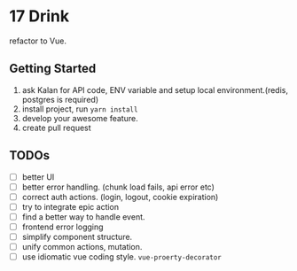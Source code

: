 # 17 Drink

refactor to Vue.

## Getting Started

1. ask Kalan for API code, ENV variable and setup local environment.(redis, postgres is required)
2. install project, run `yarn install`
3. develop your awesome feature.
4. create pull request

## TODOs

- [ ] better UI
- [ ] better error handling. (chunk load fails, api error etc)
- [ ] correct auth actions. (login, logout, cookie expiration)
- [ ] try to integrate epic action
- [ ] find a better way to handle event.
- [ ] frontend error logging
- [ ] simplify component structure.
- [ ] unify common actions, mutation.
- [ ] use idiomatic vue coding style. `vue-proerty-decorator`
